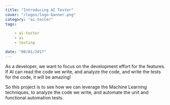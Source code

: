 ```yaml
---
title: "Introducing AI Tester"
cover: "/logos/logo-banner.png"
category: "ai-tester"
tags:

    - ai-tester
    - ai
    - testing

date: "08/01/2017"
---
```


As a developer, we want to focus on the development effort for the features.  If AI can read the code we write, and analyze the code, and write the tests for the code, it will be amazing!

So this project is to see how we can leverage the Machine Learning techniques, to analyze the code we write, and automate the unit and functional automation tests.
